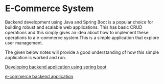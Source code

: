 # E-Commerce System

Backend development using Java and Spring Boot is a popular choice for building robust and scalable web applications. 
This has basic CRUD operations and this simply gives an idea about how to implement these operations to a e-commerce system.This is a simple application that explore user management.

The given below notes will provide a good understanding of how this simple application is worked and run.

[Developing backend application using spring boot](https://drive.google.com/drive/folders/1xrzRsQiKsrHPbAiVhJ01bG6gARbsG8GQ)

[e-commerce backend application](https://drive.google.com/drive/folders/1xrzRsQiKsrHPbAiVhJ01bG6gARbsG8GQ)
